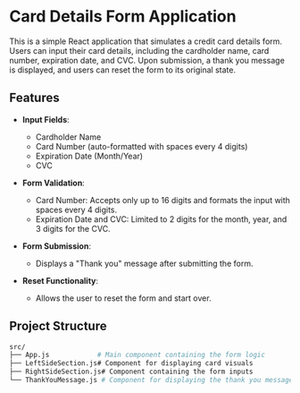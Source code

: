 # Card Details Form Application

This is a simple React application that simulates a credit card details form. Users can input their card details, including the cardholder name, card number, expiration date, and CVC. Upon submission, a thank you message is displayed, and users can reset the form to its original state.

## Features

- **Input Fields**:
  - Cardholder Name
  - Card Number (auto-formatted with spaces every 4 digits)
  - Expiration Date (Month/Year)
  - CVC

- **Form Validation**:
  - Card Number: Accepts only up to 16 digits and formats the input with spaces every 4 digits.
  - Expiration Date and CVC: Limited to 2 digits for the month, year, and 3 digits for the CVC.

- **Form Submission**:
  - Displays a "Thank you" message after submitting the form.

- **Reset Functionality**:
  - Allows the user to reset the form and start over.

## Project Structure

```bash
src/
├── App.js            # Main component containing the form logic
├── LeftSideSection.js# Component for displaying card visuals
├── RightSideSection.js# Component containing the form inputs
└── ThankYouMessage.js # Component for displaying the thank you message after form submission
